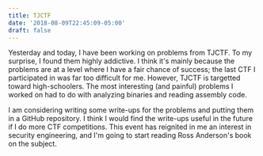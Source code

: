```yaml
---
title: TJCTF
date: '2018-08-09T22:45:09-05:00'
draft: false
---
```

Yesterday and today, I have been working on problems from TJCTF. To my surprise, I found them highly addictive. I think it's mainly because the problems are at a level where I have a fair chance of success; the last CTF I participated in was far too difficult for me. However, TJCTF is targetted toward high-schoolers. The most interesting (and painful) problems I worked on had to do with analyzing binaries and reading assembly code.

I am considering writing some write-ups for the problems and putting them in a GitHub repository. I think I would find the write-ups useful in the future if I do more CTF competitions. This event has reignited in me an interest in security engineering, and I'm going to start reading Ross Anderson's book on the subject.

